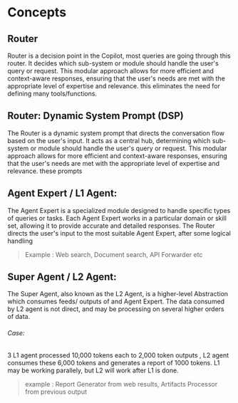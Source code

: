 # Concepts

## Router 

Router is a decision point in the Copilot, most queries are going through this router. It decides which sub-system or module should handle the user's query or request. This modular approach allows for more efficient and context-aware responses, ensuring that the user's needs are met with the appropriate level of expertise and relevance. this eliminates the need for defining many tools/functions.


## Router: Dynamic System Prompt (DSP)

The Router is a dynamic system prompt that directs the conversation flow based on the user's input. It acts as a central hub, determining which sub-system or module should handle the user's query or request. This modular approach allows for more efficient and context-aware responses, ensuring that the user's needs are met with the appropriate level of expertise and relevance. these prompts

## Agent Expert / L1 Agent: 

The Agent Expert is a specialized module designed to handle specific types of queries or tasks. Each Agent Expert works in a particular domain or skill set, allowing it to provide accurate and detailed responses. The Router directs the user's input to the most suitable Agent Expert,  after some logical handling

>    Example : Web search, Document search, API Forwarder etc

## Super Agent / L2 Agent:

The Super Agent, also known as the L2 Agent, is a higher-level Abstraction which consumes feeds/ outputs of and Agent Expert. The data consumed by L2 agent is not direct, and may be processing on several higher orders of data.

###### Case: 
3 L1 agent processed 10,000 tokens each to 2,000 token outputs , L2 agent consumes these 6,000 tokens and generates a report of 1000 tokens. L1 may be working parallely, but L2 will work after L1 is done.

> example : Report Generator from web results, Artifacts Processor from previous output
